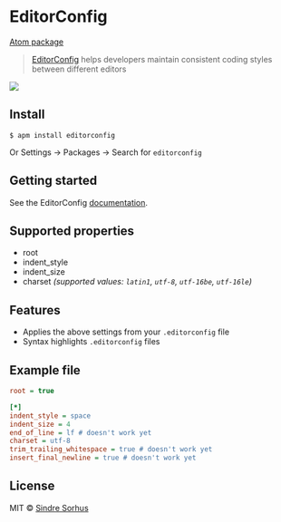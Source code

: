 # EditorConfig

[Atom package](https://atom.io/packages/editorconfig)

> [EditorConfig](http://editorconfig.org) helps developers maintain consistent coding styles between different editors

![](https://f.cloud.github.com/assets/170270/2327994/dfe40cb4-a3f6-11e3-862f-894999973373.png)


## Install

```
$ apm install editorconfig
```

Or Settings → Packages → Search for `editorconfig`


## Getting started

See the EditorConfig [documentation](http://editorconfig.org).


## Supported properties

- root
- indent_style
- indent_size
- charset *(supported values: `latin1`, `utf-8`, `utf-16be`, `utf-16le`)*


## Features

- Applies the above settings from your `.editorconfig` file
- Syntax highlights `.editorconfig` files


## Example file

```ini
root = true

[*]
indent_style = space
indent_size = 4
end_of_line = lf # doesn't work yet
charset = utf-8
trim_trailing_whitespace = true # doesn't work yet
insert_final_newline = true # doesn't work yet
```


## License

MIT © [Sindre Sorhus](http://sindresorhus.com)
